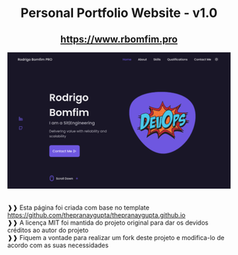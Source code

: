 <div align="center">

<h1>Personal Portfolio Website - v1.0</h1>

<h2>
  <a href="https://www.rbomfim.pro/">https://www.rbomfim.pro</a>
</h2>

<div align="center">
  <a href="https://www.rbomfim.pro">
    <img alt="Rodrigo Bomfim PRO" src="assets/img/demo_page.png" />
  </a>
</div>

<br/>



</div>

❱❱ Esta página foi criada com base no template https://github.com/thepranaygupta/thepranaygupta.github.io<br>
❱❱ A licença MIT foi mantida do projeto original para dar os devidos créditos ao autor do projeto<br>
❱❱ Fiquem a vontade para realizar um fork deste projeto e modifica-lo de acordo com as suas necessidades